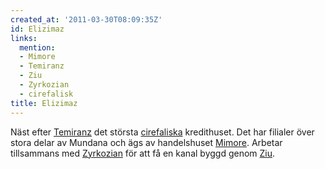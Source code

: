 ```yaml
---
created_at: '2011-03-30T08:09:35Z'
id: Elizimaz
links:
  mention:
  - Mimore
  - Temiranz
  - Ziu
  - Zyrkozian
  - cirefalisk
title: Elizimaz
---
```


Näst efter [Temiranz] det största [cirefaliska] kredithuset. Det har filialer över stora delar av
Mundana och ägs av handelshuset [Mimore]. Arbetar tillsammans med [Zyrkozian] för att få en kanal
byggd genom [Ziu].

  [Temiranz]: Temiranz
  [cirefaliska]: cirefalisk
  [Mimore]: Mimore
  [Zyrkozian]: Zyrkozian
  [Ziu]: Ziu
